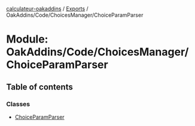 [calculateur-oakaddins](../README.md) / [Exports](../modules.md) / OakAddins/Code/ChoicesManager/ChoiceParamParser

# Module: OakAddins/Code/ChoicesManager/ChoiceParamParser

## Table of contents

### Classes

- [ChoiceParamParser](../classes/oakaddins_code_choicesmanager_choiceparamparser.choiceparamparser.md)

